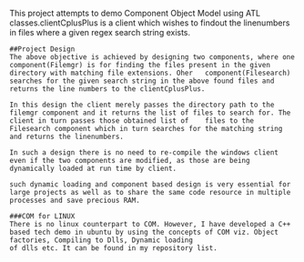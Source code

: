 	

This project attempts to demo Component Object Model using ATL classes.clientCplusPlus is a client which wishes to findout the linenumbers in files where a given regex search string exists.

	##Project Design
	The above objective is achieved by designing two components, where one component(Filemgr) is for finding the files present in the given directory with matching file extensions. Oher 	component(Filesearch) searches for the given search string in the above found files and returns the line numbers to the clientCplusPlus.

	In this design the client merely passes the directory path to the filemgr component and it returns the list of files to search for. The client in turn passes those obtained list of 	files to the Filesearch component which in turn searches for the matching string and returns the linenumbers.

	In such a design there is no need to re-compile the windows client even if the two components are modified, as those are being dynamically loaded at run time by client.
	
	such dynamic loading and component based design is very essential for large projects as well as to share the same code resource in multiple processes and save precious RAM.

	###COM for LINUX
	There is no linux counterpart to COM. However, I have developed a C++ based tech demo in ubuntu by using the concepts of COM viz. Object factories, Compiling to Dlls, Dynamic loading
	of dlls etc. It can be found in my repository list.